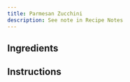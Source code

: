 ```yaml
---
title: Parmesan Zucchini
description: See note in Recipe Notes
---
```


## Ingredients

## Instructions
